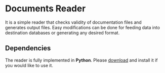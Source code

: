 # Documents Reader

It is a simple reader that checks validity of documentation files and generates output files. Easy modifications can be done for feeding data into destination databases or generating any desired format.

## Dependencies

The reader is fully implemented in **Python**. Please [download](https://www.python.org/downloads/) and install it if you would like to use it.

